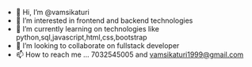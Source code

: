 - 👋 Hi, I’m @vamsikaturi
- 👀 I’m interested in frontend and backend technologies
- 🌱 I’m currently learning on technologies like python,sql,javascript,html,css,bootstrap
- 💞️ I’m looking to collaborate on fullstack developer
- 📫 How to reach me ... 7032545005 and vamsikaturi1999@gmail.com

<!---
vamsikaturi/vamsikaturi is a ✨ special ✨ repository because its `README.md` (this file) appears on your GitHub profile.
You can click the Preview link to take a look at your changes.
--->
